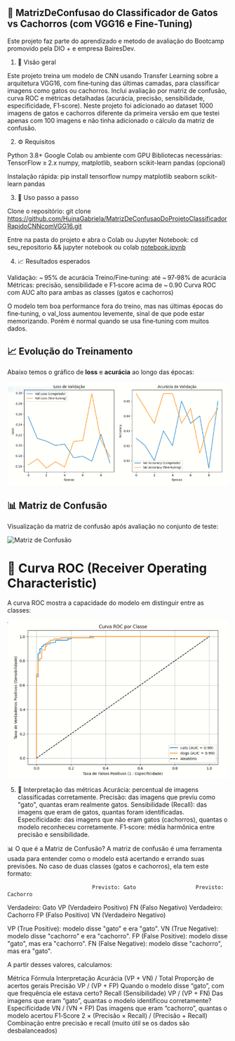 ## 🐾 MatrizDeConfusao do Classificador de Gatos vs Cachorros (com VGG16 e Fine‑Tuning)

Este projeto faz parte do aprendizado e metodo de avaliação do Bootcamp promovido pela DIO + e empresa
BairesDev.

1. 🧾 Visão geral

Este projeto treina um modelo de CNN usando Transfer Learning sobre a arquitetura VGG16, com fine‑tuning das últimas camadas, para classificar imagens como gatos ou cachorros. Inclui avaliação por matriz de confusão, curva ROC e métricas detalhadas (acurácia, precisão, sensibilidade, especificidade, F1‑score). Neste projeto foi adicionado ao dataset 1000 imagens de gatos e cachorros diferente da primeira versão em que testei apenas com 100 imagens e não tinha adicionado o cálculo da matriz de confusão.

2. ⚙️ Requisitos

Python 3.8+
Google Colab ou ambiente com GPU
Bibliotecas necessárias:
TensorFlow ≥ 2.x
numpy, matplotlib, seaborn
scikit-learn
pandas (opcional)

Instalação rápida:
pip install tensorflow numpy matplotlib seaborn scikit-learn pandas

3. 🚀 Uso passo a passo

Clone o repositório:
git clone https://github.com/HuinaGabriela/MatrizDeConfusaoDoProjetoClassificadorRapidoCNNcomVGG16.git

Entre na pasta do projeto e abra o Colab ou Jupyter Notebook:
cd seu_repositorio && jupyter notebook
ou
colab [notebook.ipynb](https://colab.research.google.com/drive/1-Ah0gGmJ2lUB7qcdyvtgkhgcoVY9Ylvi?authuser=0#scrollTo=8k6j3DqJ5TCu)

4. 📈 Resultados esperados

Validação: ~ 95% de acurácia
Treino/Fine‑tuning: até ~ 97‑98% de acurácia
Métricas: precisão, sensibilidade e F1‑score acima de ~ 0.90
Curva ROC com AUC alto para ambas as classes (gatos e cachorros)

O modelo tem boa performance fora do treino, mas nas últimas épocas do fine‑tuning,
o val_loss aumentou levemente, sinal de que pode estar memorizando.
Porém é normal quando se usa fine‑tuning com muitos dados.

## 📈 Evolução do Treinamento

Abaixo temos o gráfico de **loss** e **acurácia** ao longo das épocas:

![Loss e Acurácia](Loss_e_Acurácia.PNG)


## 📊 Matriz de Confusão

Visualização da matriz de confusão após avaliação no conjunto de teste:

![Matriz de Confusão](Matriz_de_Confusão.PNG)


# 🧠 Curva ROC (Receiver Operating Characteristic)

A curva ROC mostra a capacidade do modelo em distinguir entre as classes:

![Curva ROC](Curva_ROC.PNG)


5. 🧠 Interpretação das métricas
Acurácia: percentual de imagens classificadas corretamente.
Precisão: das imagens que previu como "gato", quantas eram realmente gatos.
Sensibilidade (Recall): das imagens que eram de gatos, quantas foram identificadas.
Especificidade: das imagens que não eram gatos (cachorros), quantas o modelo reconheceu corretamente.
F1‑score: média harmônica entre precisão e sensibilidade.

📊 O que é a Matriz de Confusão?
A matriz de confusão é uma ferramenta usada para entender como o modelo está acertando e errando suas previsões. No caso de duas classes (gatos e cachorros), ela tem este formato:

                               Previsto: Gato	                Previsto: Cachorro

Verdadeiro: Gato	             VP (Verdadeiro Positivo)	      FN (Falso Negativo)
Verdadeiro: Cachorro	         FP (Falso Positivo)	          VN (Verdadeiro Negativo)


VP (True Positive): modelo disse "gato" e era "gato".
VN (True Negative): modelo disse "cachorro" e era "cachorro".
FP (False Positive): modelo disse "gato", mas era "cachorro".
FN (False Negative): modelo disse "cachorro", mas era "gato".

A partir desses valores, calculamos:

Métrica	Fórmula	Interpretação
Acurácia	(VP + VN) / Total	Proporção de acertos gerais
Precisão	VP / (VP + FP)	Quando o modelo disse “gato”, com que frequência ele estava certo?
Recall (Sensibilidade)	VP / (VP + FN)	Das imagens que eram “gato”, quantas o modelo identificou corretamente?
Especificidade	VN / (VN + FP)	Das imagens que eram “cachorro”, quantas o modelo acertou
F1‑Score	2 × (Precisão × Recall) / (Precisão + Recall)	Combinação entre precisão e recall (muito útil se os dados são desbalanceados)




